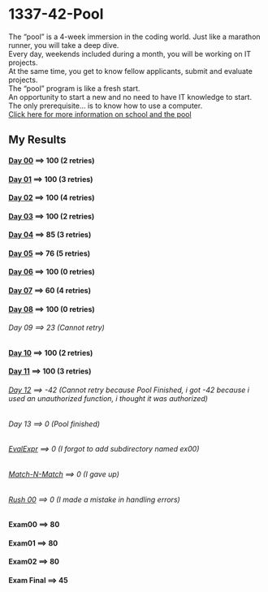 # 1337-42-Pool
The “pool” is a 4-week immersion in the coding world. Just like a marathon runner, you will take a deep dive.  
Every day, weekends included during a month, you will be working on IT projects.  
At the same time, you get to know fellow applicants, submit and evaluate projects.  
The “pool” program is like a fresh start.  
An opportunity to start a new and no need to have IT knowledge to start.  
The only prerequisite… is to know how to use a computer.  
[Click here for more information on school and the pool](https://1337.ma/en/the-pool/)

## My Results

#### [Day 00](https://github.com/oulhafiane/1337-42-Pool/blob/master/j00/d00.en.pdf) ==>  100 (2 retries)  
#### [Day 01](https://github.com/oulhafiane/1337-42-Pool/blob/master/j01/d01.en.pdf) ==>  100 (3 retries)
#### [Day 02](https://github.com/oulhafiane/1337-42-Pool/blob/master/j02/d02.en.pdf) ==>  100 (4 retries)
#### [Day 03](https://github.com/oulhafiane/1337-42-Pool/blob/master/j03/d03.en.pdf) ==>  100 (2 retries)
#### [Day 04](https://github.com/oulhafiane/1337-42-Pool/blob/master/j04/d04.en.pdf) ==>  85 (3 retries)
#### [Day 05](https://github.com/oulhafiane/1337-42-Pool/blob/master/j05/d05.en.pdf) ==>  76 (5 retries)
#### [Day 06](https://github.com/oulhafiane/1337-42-Pool/blob/master/j06/d06.en.pdf) ==>  100 (0 retries)
#### [Day 07](https://github.com/oulhafiane/1337-42-Pool/blob/master/j07/d07.en.pdf) ==>  60 (4 retries)
#### [Day 08](https://github.com/oulhafiane/1337-42-Pool/blob/master/j08/d08.en.pdf) ==>  100 (0 retries)
###### Day 09 ==>  23 (Cannot retry)
#### [Day 10](https://github.com/oulhafiane/1337-42-Pool/blob/master/j10/d10.en.pdf) ==>  100 (2 retries)
#### [Day 11](https://github.com/oulhafiane/1337-42-Pool/blob/master/j11/d11.en.pdf) ==>  100 (3 retries)
###### [Day 12](https://github.com/oulhafiane/1337-42-Pool/blob/master/j12/d12.en.pdf) ==>  -42 (Cannot retry because Pool Finished, i got -42 because i used an unauthorized function, i thought it was authorized)
###### Day 13 ==> 0 (Pool finished)
###### [EvalExpr](https://github.com/oulhafiane/1337-42-Pool/blob/master/EvalExpr/proj02.en.pdf) ==>  0 (I forgot to add subdirectory named ex00)
###### [Match-N-Match](https://github.com/oulhafiane/1337-42-Pool/blob/master/Match-N-Match/proj01.en.pdf) ==>  0 (I gave up)
###### [Rush 00](https://github.com/oulhafiane/1337-42-Pool/blob/master/rush00/colle00.en.pdf) ==>  0 (I made a mistake in handling errors)
#### Exam00 ==>  80
#### Exam01 ==>  80
#### Exam02 ==>  80
#### Exam Final ==>  45

